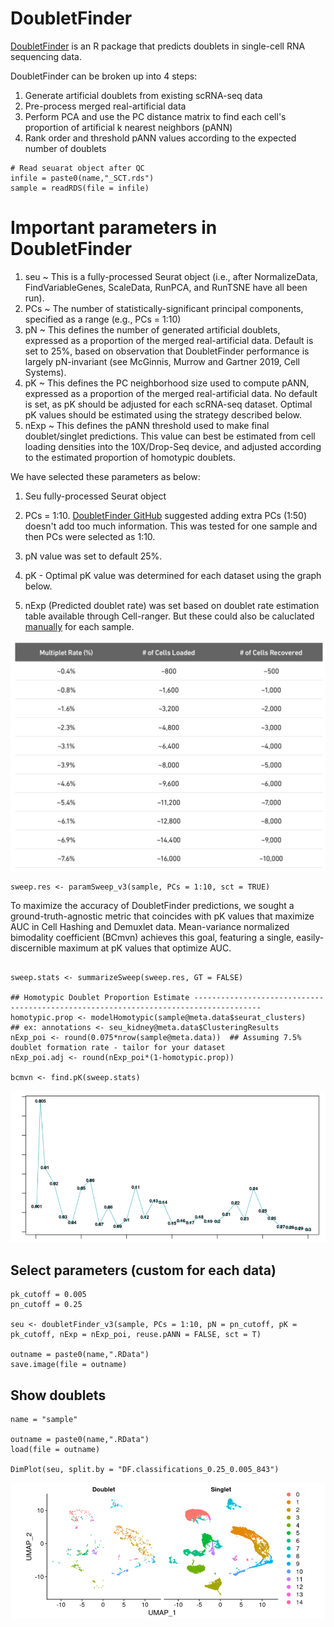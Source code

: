 # DoubletFinder
[DoubletFinder](https://github.com/chris-mcginnis-ucsf/DoubletFinder) is an R package that predicts doublets in single-cell RNA sequencing data.

DoubletFinder can be broken up into 4 steps:  

1. Generate artificial doublets from existing scRNA-seq data  
2. Pre-process merged real-artificial data  
3. Perform PCA and use the PC distance matrix to find each cell's proportion of artificial k nearest neighbors (pANN)  
4. Rank order and threshold pANN values according to the expected number of doublets  

```
# Read seuarat object after QC
infile = paste0(name,"_SCT.rds")
sample = readRDS(file = infile)
```

# Important parameters in DoubletFinder
1. seu ~ This is a fully-processed Seurat object (i.e., after NormalizeData, FindVariableGenes, ScaleData, RunPCA, and RunTSNE have all been run).  
2. PCs ~ The number of statistically-significant principal components, specified as a range (e.g., PCs = 1:10)  
3. pN ~ This defines the number of generated artificial doublets, expressed as a proportion of the merged real-artificial data. Default is set to 25%, based on observation that DoubletFinder performance is largely pN-invariant (see McGinnis, Murrow and Gartner 2019, Cell Systems).  
4. pK ~ This defines the PC neighborhood size used to compute pANN, expressed as a proportion of the merged real-artificial data. No default is set, as pK should be adjusted for each scRNA-seq dataset. Optimal pK values should be estimated using the strategy described below.  
5. nExp ~ This defines the pANN threshold used to make final doublet/singlet predictions. This value can best be estimated from cell loading densities into the 10X/Drop-Seq device, and adjusted according to the estimated proportion of homotypic doublets.

We have selected these parameters as below:  

1. Seu fully-processed Seurat object  

2. PCs = 1:10. [DoubletFinder GitHub](https://github.com/chris-mcginnis-ucsf/DoubletFinder/issues/91) suggested adding extra PCs (1:50) doesn't add too much information. This was tested for one sample and then PCs were selected as 1:10.  

3. pN value was set to default 25%.  

4. pK - Optimal pK value was determined for each dataset using the graph below.  

5. nExp (Predicted doublet rate) was set based on doublet rate estimation table available through Cell-ranger. But these could also be caluclated [manually](https://github.com/chris-mcginnis-ucsf/DoubletFinder/issues/76) for each sample.  

![**Figure A**](/images/DoubletFinder_1.png)  

```
sweep.res <- paramSweep_v3(sample, PCs = 1:10, sct = TRUE)
```

To maximize the accuracy of DoubletFinder predictions, we sought a ground-truth-agnostic metric that coincides with pK values that maximize AUC in Cell Hashing and Demuxlet data. 
Mean-variance normalized bimodality coefficient (BCmvn) achieves this goal, featuring a single, easily-discernible maximum at pK values that optimize AUC.


```

sweep.stats <- summarizeSweep(sweep.res, GT = FALSE)

## Homotypic Doublet Proportion Estimate -------------------------------------------------------------------------------------
homotypic.prop <- modelHomotypic(sample@meta.data$seurat_clusters)           ## ex: annotations <- seu_kidney@meta.data$ClusteringResults
nExp_poi <- round(0.075*nrow(sample@meta.data))  ## Assuming 7.5% doublet formation rate - tailor for your dataset
nExp_poi.adj <- round(nExp_poi*(1-homotypic.prop))

bcmvn <- find.pK(sweep.stats)

```

![**Figure B**](/images/DoubletFinder_2.png)  

## Select parameters **(custom for each data)**
```
pk_cutoff = 0.005
pn_cutoff = 0.25

seu <- doubletFinder_v3(sample, PCs = 1:10, pN = pn_cutoff, pK = pk_cutoff, nExp = nExp_poi, reuse.pANN = FALSE, sct = T)

outname = paste0(name,".RData")
save.image(file = outname)
```



## Show doublets
```
name = "sample"

outname = paste0(name,".RData")
load(file = outname)

DimPlot(seu, split.by = "DF.classifications_0.25_0.005_843")
```
![**Figure C**](/images/DoubletFinder_3.png)  
